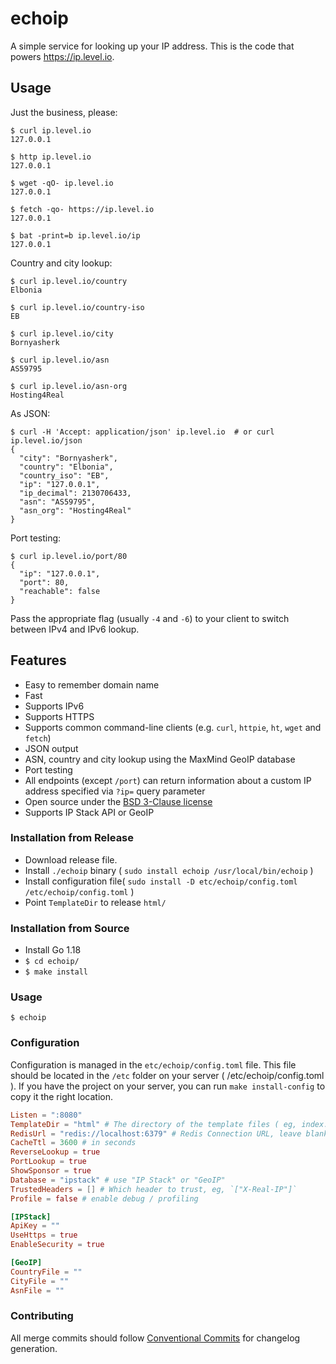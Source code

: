 # echoip

A simple service for looking up your IP address. This is the code that powers
https://ip.level.io.

## Usage

Just the business, please:

```
$ curl ip.level.io
127.0.0.1

$ http ip.level.io
127.0.0.1

$ wget -qO- ip.level.io
127.0.0.1

$ fetch -qo- https://ip.level.io
127.0.0.1

$ bat -print=b ip.level.io/ip
127.0.0.1
```

Country and city lookup:

```
$ curl ip.level.io/country
Elbonia

$ curl ip.level.io/country-iso
EB

$ curl ip.level.io/city
Bornyasherk

$ curl ip.level.io/asn
AS59795

$ curl ip.level.io/asn-org
Hosting4Real
```

As JSON:

```
$ curl -H 'Accept: application/json' ip.level.io  # or curl ip.level.io/json
{
  "city": "Bornyasherk",
  "country": "Elbonia",
  "country_iso": "EB",
  "ip": "127.0.0.1",
  "ip_decimal": 2130706433,
  "asn": "AS59795",
  "asn_org": "Hosting4Real"
}
```

Port testing:

```
$ curl ip.level.io/port/80
{
  "ip": "127.0.0.1",
  "port": 80,
  "reachable": false
}
```

Pass the appropriate flag (usually `-4` and `-6`) to your client to switch
between IPv4 and IPv6 lookup.

## Features

- Easy to remember domain name
- Fast
- Supports IPv6
- Supports HTTPS
- Supports common command-line clients (e.g. `curl`, `httpie`, `ht`, `wget` and `fetch`)
- JSON output
- ASN, country and city lookup using the MaxMind GeoIP database
- Port testing
- All endpoints (except `/port`) can return information about a custom IP address specified via `?ip=` query parameter
- Open source under the [BSD 3-Clause license](https://opensource.org/licenses/BSD-3-Clause)
- Supports IP Stack API or GeoIP

### Installation from Release

- Download release file.
- Install `./echoip` binary ( `sudo install echoip /usr/local/bin/echoip` )
- Install configuration file( `sudo install -D etc/echoip/config.toml /etc/echoip/config.toml` )
- Point `TemplateDir` to release `html/`

### Installation from Source

- Install Go 1.18
- `$ cd echoip/`
- `$ make install`

### Usage

```
$ echoip
```

### Configuration

Configuration is managed in the `etc/echoip/config.toml` file. This file should be located in the `/etc` folder on your server ( /etc/echoip/config.toml ). If you have the project on your server, you can run `make install-config` to copy it the right location.

```toml
Listen = ":8080"
TemplateDir = "html" # The directory of the template files ( eg, index.html )
RedisUrl = "redis://localhost:6379" # Redis Connection URL, leave blank for no Cache
CacheTtl = 3600 # in seconds
ReverseLookup = true
PortLookup = true
ShowSponsor = true
Database = "ipstack" # use "IP Stack" or "GeoIP"
TrustedHeaders = [] # Which header to trust, eg, `["X-Real-IP"]`
Profile = false # enable debug / profiling

[IPStack]
ApiKey = "" 
UseHttps = true
EnableSecurity = true

[GeoIP]
CountryFile = ""
CityFile = ""
AsnFile = ""
```

### Contributing

All merge commits should follow [Conventional Commits](https://www.conventionalcommits.org/en/v1.0.0/) for changelog generation.
